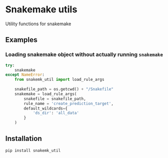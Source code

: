 # Snakemake utils
Utility functions for snakemake

## Examples
### Loading snakemake object without actually running `snakemake`
```python
try:
    snakemake
except NameError:
    from snakemk_util import load_rule_args
    
    snakefile_path = os.getcwd() + "/Snakefile"
    snakemake = load_rule_args(
        snakefile = snakefile_path,
        rule_name = 'create_prediction_target',
        default_wildcards={
            'ds_dir': 'all_data'
        }
    )
```

## Installation
`pip install snakemk_util`
